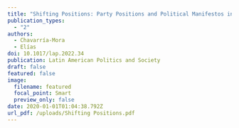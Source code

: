 ```yaml
---
title: "Shifting Positions: Party Positions and Political Manifestos in Costa Rica."
publication_types:
  - "2"
authors:
  - Chavarría-Mora
  - Elías
doi: 10.1017/lap.2022.34
publication: Latin American Politics and Society
draft: false
featured: false
image:
  filename: featured
  focal_point: Smart
  preview_only: false
date: 2020-01-01T01:04:38.792Z
url_pdf: /uploads/Shifting Positions.pdf
---
```

